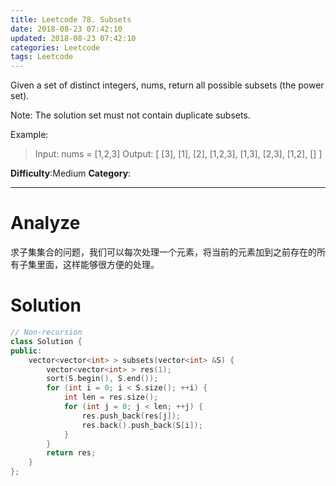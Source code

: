 ```yaml
---
title: Leetcode 78. Subsets
date: 2018-08-23 07:42:10
updated: 2018-08-23 07:42:10
categories: Leetcode
tags: Leetcode
---
```

Given a set of distinct integers, nums, return all possible subsets (the power set).

Note: The solution set must not contain duplicate subsets.

Example:

> Input: nums = [1,2,3]
> Output:
> [
>  [3],
>  [1],
>  [2],
>  [1,2,3],
>  [1,3],
>  [2,3],
>  [1,2],
>  []
> ]


**Difficulty**:Medium
**Category**:  
<!--more-->
*****

# Analyze
求子集集合的问题，我们可以每次处理一个元素，将当前的元素加到之前存在的所有子集里面，这样能够很方便的处理。

# Solution

```c++
// Non-recursion
class Solution {
public:
    vector<vector<int> > subsets(vector<int> &S) {
        vector<vector<int> > res(1);
        sort(S.begin(), S.end());
        for (int i = 0; i < S.size(); ++i) {
            int len = res.size();
            for (int j = 0; j < len; ++j) {
                res.push_back(res[j]);
                res.back().push_back(S[i]);
            }
        }
        return res;
    }
};
```